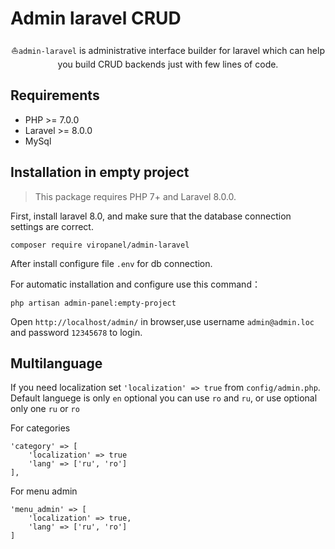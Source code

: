 # Admin laravel CRUD

<p align="center">⛵<code>admin-laravel</code> is administrative interface builder for laravel which can help you build CRUD backends just with few lines of code.</p>

## Requirements

- PHP >= 7.0.0
- Laravel >= 8.0.0
- MySql

## Installation in empty project

> This package requires PHP 7+ and Laravel 8.0.0.

First, install laravel 8.0, and make sure that the database connection settings are correct.

```
composer require viropanel/admin-laravel
```

After install configure file `.env` for db connection.

For automatic installation and configure use this command：

```
php artisan admin-panel:empty-project
```

Open `http://localhost/admin/` in browser,use username `admin@admin.loc` and password `12345678` to login.

## Multilanguage

If you need localization set `'localization' => true` from `config/admin.php`.
Default languege is only `en` optional you can use `ro` and `ru`, or use optional only one `ru` or `ro`

For categories

```
'category' => [
    'localization' => true
    'lang' => ['ru', 'ro']
],
```

For menu admin

```
'menu_admin' => [
    'localization' => true,
    'lang' => ['ru', 'ro']
]
```

